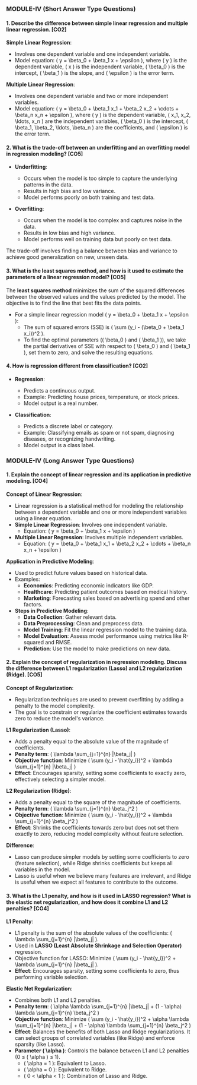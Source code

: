 ### MODULE-IV (Short Answer Type Questions)

#### 1. Describe the difference between simple linear regression and multiple linear regression. [CO2]

**Simple Linear Regression**:
- Involves one dependent variable and one independent variable.
- Model equation: \( y = \beta_0 + \beta_1 x + \epsilon \), where \( y \) is the dependent variable, \( x \) is the independent variable, \( \beta_0 \) is the intercept, \( \beta_1 \) is the slope, and \( \epsilon \) is the error term.

**Multiple Linear Regression**:
- Involves one dependent variable and two or more independent variables.
- Model equation: \( y = \beta_0 + \beta_1 x_1 + \beta_2 x_2 + \cdots + \beta_n x_n + \epsilon \), where \( y \) is the dependent variable, \( x_1, x_2, \ldots, x_n \) are the independent variables, \( \beta_0 \) is the intercept, \( \beta_1, \beta_2, \ldots, \beta_n \) are the coefficients, and \( \epsilon \) is the error term.

#### 2. What is the trade-off between an underfitting and an overfitting model in regression modeling? [CO5]

- **Underfitting**:
  - Occurs when the model is too simple to capture the underlying patterns in the data.
  - Results in high bias and low variance.
  - Model performs poorly on both training and test data.

- **Overfitting**:
  - Occurs when the model is too complex and captures noise in the data.
  - Results in low bias and high variance.
  - Model performs well on training data but poorly on test data.

The trade-off involves finding a balance between bias and variance to achieve good generalization on new, unseen data.

#### 3. What is the least squares method, and how is it used to estimate the parameters of a linear regression model? [CO5]

The **least squares method** minimizes the sum of the squared differences between the observed values and the values predicted by the model. The objective is to find the line that best fits the data points.

- For a simple linear regression model \( y = \beta_0 + \beta_1 x + \epsilon \):
  - The sum of squared errors (SSE) is \( \sum (y_i - (\beta_0 + \beta_1 x_i))^2 \).
  - To find the optimal parameters (\( \beta_0 \) and \( \beta_1 \)), we take the partial derivatives of SSE with respect to \( \beta_0 \) and \( \beta_1 \), set them to zero, and solve the resulting equations.

#### 4. How is regression different from classification? [CO2]

- **Regression**:
  - Predicts a continuous output.
  - Example: Predicting house prices, temperature, or stock prices.
  - Model output is a real number.

- **Classification**:
  - Predicts a discrete label or category.
  - Example: Classifying emails as spam or not spam, diagnosing diseases, or recognizing handwriting.
  - Model output is a class label.

### MODULE-IV (Long Answer Type Questions)

#### 1. Explain the concept of linear regression and its application in predictive modeling. [CO4]

**Concept of Linear Regression**:
- Linear regression is a statistical method for modeling the relationship between a dependent variable and one or more independent variables using a linear equation.
- **Simple Linear Regression**: Involves one independent variable.
  - Equation: \( y = \beta_0 + \beta_1 x + \epsilon \)
- **Multiple Linear Regression**: Involves multiple independent variables.
  - Equation: \( y = \beta_0 + \beta_1 x_1 + \beta_2 x_2 + \cdots + \beta_n x_n + \epsilon \)

**Application in Predictive Modeling**:
- Used to predict future values based on historical data.
- Examples:
  - **Economics**: Predicting economic indicators like GDP.
  - **Healthcare**: Predicting patient outcomes based on medical history.
  - **Marketing**: Forecasting sales based on advertising spend and other factors.
- **Steps in Predictive Modeling**:
  - **Data Collection**: Gather relevant data.
  - **Data Preprocessing**: Clean and preprocess data.
  - **Model Training**: Fit the linear regression model to the training data.
  - **Model Evaluation**: Assess model performance using metrics like R-squared and RMSE.
  - **Prediction**: Use the model to make predictions on new data.

#### 2. Explain the concept of regularization in regression modeling. Discuss the difference between L1 regularization (Lasso) and L2 regularization (Ridge). [CO5]

**Concept of Regularization**:
- Regularization techniques are used to prevent overfitting by adding a penalty to the model complexity.
- The goal is to constrain or regularize the coefficient estimates towards zero to reduce the model's variance.

**L1 Regularization (Lasso)**:
- Adds a penalty equal to the absolute value of the magnitude of coefficients.
- **Penalty term**: \( \lambda \sum_{j=1}^{n} |\beta_j| \)
- **Objective function**: Minimize \( \sum (y_i - \hat{y_i})^2 + \lambda \sum_{j=1}^{n} |\beta_j| \)
- **Effect**: Encourages sparsity, setting some coefficients to exactly zero, effectively selecting a simpler model.

**L2 Regularization (Ridge)**:
- Adds a penalty equal to the square of the magnitude of coefficients.
- **Penalty term**: \( \lambda \sum_{j=1}^{n} \beta_j^2 \)
- **Objective function**: Minimize \( \sum (y_i - \hat{y_i})^2 + \lambda \sum_{j=1}^{n} \beta_j^2 \)
- **Effect**: Shrinks the coefficients towards zero but does not set them exactly to zero, reducing model complexity without feature selection.

**Difference**:
- Lasso can produce simpler models by setting some coefficients to zero (feature selection), while Ridge shrinks coefficients but keeps all variables in the model.
- Lasso is useful when we believe many features are irrelevant, and Ridge is useful when we expect all features to contribute to the outcome.

#### 3. What is the L1 penalty, and how is it used in LASSO regression? What is the elastic net regularization, and how does it combine L1 and L2 penalties? [CO4]

**L1 Penalty**:
- L1 penalty is the sum of the absolute values of the coefficients: \( \lambda \sum_{j=1}^{n} |\beta_j| \).
- Used in **LASSO (Least Absolute Shrinkage and Selection Operator)** regression.
- Objective function for LASSO: Minimize \( \sum (y_i - \hat{y_i})^2 + \lambda \sum_{j=1}^{n} |\beta_j| \).
- **Effect**: Encourages sparsity, setting some coefficients to zero, thus performing variable selection.

**Elastic Net Regularization**:
- Combines both L1 and L2 penalties.
- **Penalty term**: \( \alpha \lambda \sum_{j=1}^{n} |\beta_j| + (1 - \alpha) \lambda \sum_{j=1}^{n} \beta_j^2 \)
- **Objective function**: Minimize \( \sum (y_i - \hat{y_i})^2 + \alpha \lambda \sum_{j=1}^{n} |\beta_j| + (1 - \alpha) \lambda \sum_{j=1}^{n} \beta_j^2 \)
- **Effect**: Balances the benefits of both Lasso and Ridge regularizations. It can select groups of correlated variables (like Ridge) and enforce sparsity (like Lasso).
- **Parameter \( \alpha \)**: Controls the balance between L1 and L2 penalties (0 ≤ \( \alpha \) ≤ 1).
  - \( \alpha = 1 \): Equivalent to Lasso.
  - \( \alpha = 0 \): Equivalent to Ridge.
  - \( 0 < \alpha < 1 \): Combination of Lasso and Ridge.